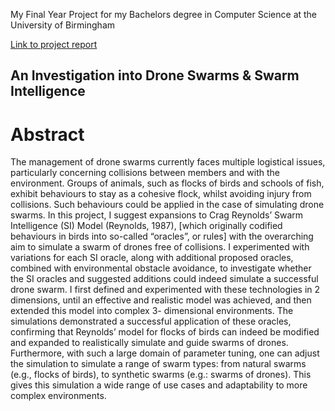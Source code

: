 My Final Year Project for my Bachelors degree in Computer Science at the University of Birmingham

[Link to project report](https://jkidger.co.uk/static/Report.pdf)

## An Investigation into Drone Swarms & Swarm Intelligence

# Abstract
The management of drone swarms currently faces multiple logistical issues, particularly concerning
collisions between members and with the environment. Groups of animals, such as flocks of birds
and schools of fish, exhibit behaviours to stay as a cohesive flock, whilst avoiding injury from
collisions. Such behaviours could be applied in the case of simulating drone swarms.
In this project, I suggest expansions to Crag Reynolds’ Swarm Intelligence (SI) Model (Reynolds,
1987), [which originally codified behaviours in birds into so-called “oracles”, or rules] with the
overarching aim to simulate a swarm of drones free of collisions. I experimented with variations for
each SI oracle, along with additional proposed oracles, combined with environmental obstacle
avoidance, to investigate whether the SI oracles and suggested additions could indeed simulate a
successful drone swarm. I first defined and experimented with these technologies in 2 dimensions,
until an effective and realistic model was achieved, and then extended this model into complex 3-
dimensional environments.
The simulations demonstrated a successful application of these oracles, confirming that Reynolds’
model for flocks of birds can indeed be modified and expanded to realistically simulate and guide
swarms of drones. Furthermore, with such a large domain of parameter tuning, one can adjust the
simulation to simulate a range of swarm types: from natural swarms (e.g., flocks of birds), to
synthetic swarms (e.g.: swarms of drones). This gives this simulation a wide range of use cases and
adaptability to more complex environments.
